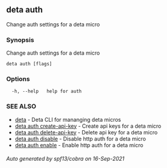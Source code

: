 ## deta auth

Change auth settings for a deta micro

### Synopsis

Change auth settings for a deta micro

```
deta auth [flags]
```

### Options

```
  -h, --help   help for auth
```

### SEE ALSO

* [deta](deta.md)	 - Deta CLI for mananging deta micros
* [deta auth create-api-key](deta_auth_create-api-key.md)	 - Create api keys for a deta micro
* [deta auth delete-api-key](deta_auth_delete-api-key.md)	 - Delete api key for a deta micro
* [deta auth disable](deta_auth_disable.md)	 - Disable http auth for a deta micro
* [deta auth enable](deta_auth_enable.md)	 - Enable http auth for a deta micro

###### Auto generated by spf13/cobra on 16-Sep-2021

